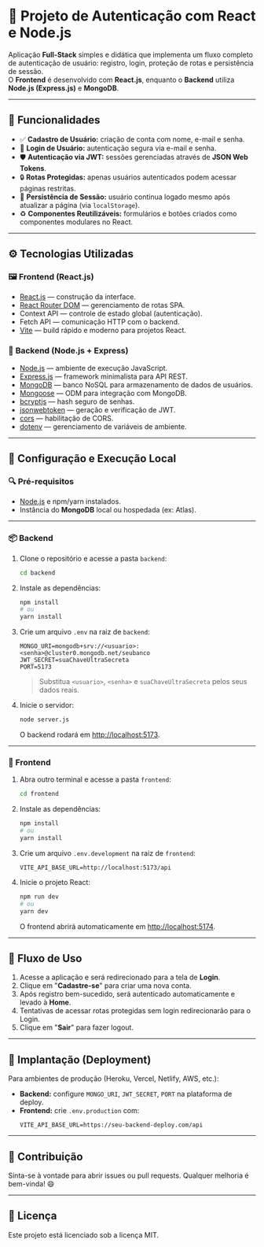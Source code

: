 
# 🚀 Projeto de Autenticação com React e Node.js

Aplicação **Full-Stack** simples e didática que implementa um fluxo completo de autenticação de usuário: registro, login, proteção de rotas e persistência de sessão.  
O **Frontend** é desenvolvido com **React.js**, enquanto o **Backend** utiliza **Node.js (Express.js)** e **MongoDB**.

---

## 🔗 Funcionalidades

- ✅ **Cadastro de Usuário:** criação de conta com nome, e-mail e senha.
- 🔑 **Login de Usuário:** autenticação segura via e-mail e senha.
- 🛡️ **Autenticação via JWT:** sessões gerenciadas através de **JSON Web Tokens**.
- 🔒 **Rotas Protegidas:** apenas usuários autenticados podem acessar páginas restritas.
- 💾 **Persistência de Sessão:** usuário continua logado mesmo após atualizar a página (via `localStorage`).
- ♻️ **Componentes Reutilizáveis:** formulários e botões criados como componentes modulares no React.

---

## ⚙️ Tecnologias Utilizadas

### 🖼️ **Frontend (React.js)**
- [React.js](https://react.dev/) — construção da interface.
- [React Router DOM](https://reactrouter.com/) — gerenciamento de rotas SPA.
- Context API — controle de estado global (autenticação).
- Fetch API — comunicação HTTP com o backend.
- [Vite](https://vitejs.dev/) — build rápido e moderno para projetos React.

### 🔗 **Backend (Node.js + Express)**
- [Node.js](https://nodejs.org/) — ambiente de execução JavaScript.
- [Express.js](https://expressjs.com/) — framework minimalista para API REST.
- [MongoDB](https://www.mongodb.com/) — banco NoSQL para armazenamento de dados de usuários.
- [Mongoose](https://mongoosejs.com/) — ODM para integração com MongoDB.
- [bcryptjs](https://www.npmjs.com/package/bcryptjs) — hash seguro de senhas.
- [jsonwebtoken](https://www.npmjs.com/package/jsonwebtoken) — geração e verificação de JWT.
- [cors](https://www.npmjs.com/package/cors) — habilitação de CORS.
- [dotenv](https://www.npmjs.com/package/dotenv) — gerenciamento de variáveis de ambiente.

---

## 🚧 Configuração e Execução Local

### 🔍 Pré-requisitos

- [Node.js](https://nodejs.org/) e npm/yarn instalados.
- Instância do **MongoDB** local ou hospedada (ex: Atlas).

---

### 📦 Backend

1. Clone o repositório e acesse a pasta `backend`:
   ```bash
   cd backend
   ```
2. Instale as dependências:
   ```bash
   npm install
   # ou
   yarn install
   ```
3. Crie um arquivo `.env` na raiz de `backend`:
   ```env
   MONGO_URI=mongodb+srv://<usuario>:<senha>@cluster0.mongodb.net/seubanco
   JWT_SECRET=suaChaveUltraSecreta
   PORT=5173
   ```
   > Substitua `<usuario>`, `<senha>` e `suaChaveUltraSecreta` pelos seus dados reais.

4. Inicie o servidor:
   ```bash
   node server.js
   ```
   O backend rodará em [http://localhost:5173](http://localhost:5173).

---

### 🎨 Frontend

1. Abra outro terminal e acesse a pasta `frontend`:
   ```bash
   cd frontend
   ```
2. Instale as dependências:
   ```bash
   npm install
   # ou
   yarn install
   ```
3. Crie um arquivo `.env.development` na raiz de `frontend`:
   ```env
   VITE_API_BASE_URL=http://localhost:5173/api
   ```

4. Inicie o projeto React:
   ```bash
   npm run dev
   # ou
   yarn dev
   ```
   O frontend abrirá automaticamente em [http://localhost:5174](http://localhost:5174).

---

## 🧭 Fluxo de Uso

1. Acesse a aplicação e será redirecionado para a tela de **Login**.
2. Clique em "**Cadastre-se**" para criar uma nova conta.
3. Após registro bem-sucedido, será autenticado automaticamente e levado à **Home**.
4. Tentativas de acessar rotas protegidas sem login redirecionarão para o Login.
5. Clique em "**Sair**" para fazer logout.

---

## 🚀 Implantação (Deployment)

Para ambientes de produção (Heroku, Vercel, Netlify, AWS, etc.):

- **Backend:** configure `MONGO_URI`, `JWT_SECRET`, `PORT` na plataforma de deploy.
- **Frontend:** crie `.env.production` com:
   ```env
   VITE_API_BASE_URL=https://seu-backend-deploy.com/api
   ```

---

## 🤝 Contribuição

Sinta-se à vontade para abrir issues ou pull requests. Qualquer melhoria é bem-vinda! 😄

---

## 📄 Licença

Este projeto está licenciado sob a licença MIT.
